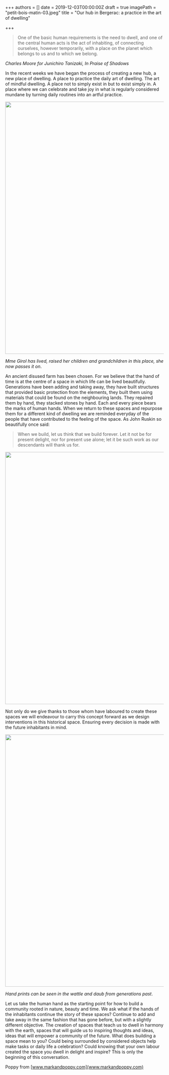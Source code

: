 +++
authors = []
date = 2019-12-03T00:00:00Z
draft = true
imagePath = "petit-bois-matin-03.jpeg"
title = "Our hub in Bergerac: a practice in the art of dwelling"

+++
> One of the basic human requirements is the need to dwell, and one of the central human acts is the act of inhabiting, of connecting ourselves, however temporarily, with a place on the planet which belongs to us and to which we belong.

_Charles Moore for Junichiro Tanizaki, In Praise of Shadows_

In the recent weeks we have began the process of creating a new hub, a new place of dwelling. A place to practice the daily art of dwelling. The art of mindful dwelling. A place not to simply exist in but to exist simply in. A place where we can celebrate and take joy in what is regularly considered mundane by turning daily routines into an artful practice.

<img src="/images/girol-sylvie.png" width="800">


_Mme Girol has lived, raised her children and grandchildren in this place, she now passes it on_.

An ancient disused farm has been chosen. For we believe that the hand of time is at the centre of a space in which life can be lived beautifully. Generations have been adding and taking away, they have built structures that provided basic protection from the elements, they built them using materials that could be found on the neighbouring lands. They repaired them by hand, they stacked stones by hand. Each and every piece bears the marks of human hands. When we return to these spaces and repurpose them for a different kind of dwelling we are reminded everyday of the people that have contributed to the feeling of the space. As John Ruskin so beautifully once said:

> When we build, let us think that we build forever. Let it not be for present delight, nor for present use alone; let it be such work as our descendants will thank us for.

<img src="/images/petit-bois-matin-02.png" width="800">

Not only do we give thanks to those whom have laboured to create these spaces we will endeavour to carry this concept forward as we design interventions in this historical space. Ensuring every decision is made with the future inhabitants in mind.

<img src="/images/petit-bois-matin.png" width="800">

_Hand prints can be seen in the wattle and daub from generations past_.

Let us take the human hand as the starting point for how to build a community rooted in nature, beauty and time. We ask what if the hands of the inhabitants continue the story of these spaces? Continue to add and take away in the same fashion that has gone before, but with a slightly different objective. The creation of spaces that teach us to dwell in harmony with the earth, spaces that will guide us to inspiring thoughts and ideas, ideas that will empower a community of the future. What does building a space mean to you? Could being surrounded by considered objects help make tasks or daily life a celebration? Could knowing that your own labour created the space you dwell in delight and inspire? This is only the beginning of this conversation.

Poppy from [www.markandpoppy.com](www.markandpoppy.com)
